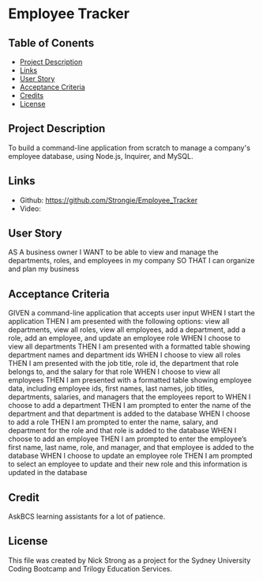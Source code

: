 # Employee Tracker

## Table of Conents

- [Project Description](#project-description)
- [Links](#links)
- [User Story](#user-story)
- [Acceptance Criteria](#acceptance-criteria)
- [Credits](#credits)
- [License](#license)

## Project Description

 To build a command-line application from scratch to manage a company's employee database, using Node.js, Inquirer, and MySQL.

## Links

- Github: https://github.com/Strongie/Employee_Tracker
- Video: 

 ## User Story

AS A business owner
I WANT to be able to view and manage the departments, roles, and employees in my company
SO THAT I can organize and plan my business

## Acceptance Criteria

GIVEN a command-line application that accepts user input
WHEN I start the application
THEN I am presented with the following options: view all departments, view all roles, view all employees, add a department, add a role, add an employee, and update an employee role
WHEN I choose to view all departments
THEN I am presented with a formatted table showing department names and department ids
WHEN I choose to view all roles
THEN I am presented with the job title, role id, the department that role belongs to, and the salary for that role
WHEN I choose to view all employees
THEN I am presented with a formatted table showing employee data, including employee ids, first names, last names, job titles, departments, salaries, and managers that the employees report to
WHEN I choose to add a department
THEN I am prompted to enter the name of the department and that department is added to the database
WHEN I choose to add a role
THEN I am prompted to enter the name, salary, and department for the role and that role is added to the database
WHEN I choose to add an employee
THEN I am prompted to enter the employee’s first name, last name, role, and manager, and that employee is added to the database
WHEN I choose to update an employee role
THEN I am prompted to select an employee to update and their new role and this information is updated in the database

## Credit

AskBCS learning assistants for a lot of patience.

## License

This file was created by Nick Strong as a project for the Sydney University Coding Bootcamp and Trilogy Education Services.
